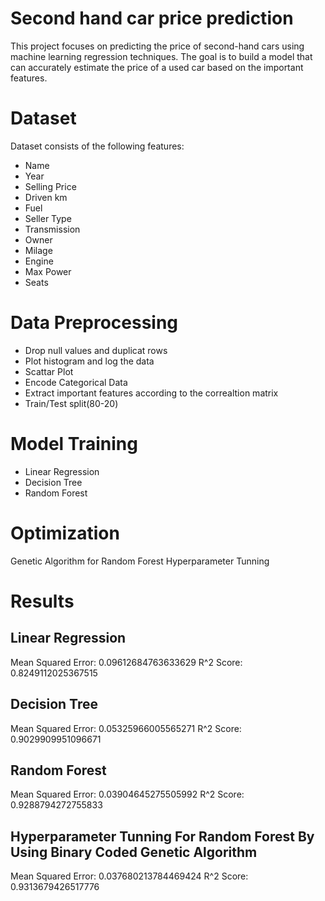 # Second hand car price prediction 

This project focuses on predicting the price of second-hand cars using machine learning regression techniques. The goal is to build a model that can accurately estimate the price of a used car based on the important features.

# Dataset

Dataset consists of the following features:
- Name
- Year
- Selling Price
- Driven km
- Fuel
- Seller Type
- Transmission
- Owner
- Milage
- Engine
- Max Power
- Seats

# Data Preprocessing

- Drop null values and duplicat rows
- Plot histogram and log the data
- Scattar Plot
- Encode Categorical Data
- Extract important features according to the correaltion matrix
- Train/Test split(80-20)

# Model Training

- Linear Regression
- Decision Tree
- Random Forest

# Optimization
Genetic Algorithm for Random Forest Hyperparameter Tunning

# Results

## Linear Regression

Mean Squared Error: 0.09612684763633629
R^2 Score: 0.8249112025367515

## Decision Tree

Mean Squared Error: 0.05325966005565271
R^2 Score: 0.9029909951096671

## Random Forest

Mean Squared Error: 0.03904645275505992
R^2 Score: 0.9288794272755833


## Hyperparameter Tunning For Random Forest By Using Binary Coded Genetic Algorithm

Mean Squared Error: 0.037680213784469424
R^2 Score: 0.9313679426517776


